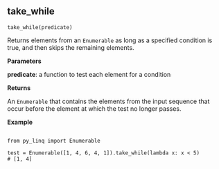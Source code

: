 ## take_while

`take_while(predicate)`

Returns elements from an `Enumerable` as long as a specified condition is true, and then skips the remaining elements.

**Parameters**

__predicate__: a function to test each element for a condition

**Returns**

An `Enumerable` that contains the elements from the input sequence that occur before the element at which the test no longer passes.

**Example**

<pre><code>
from py_linq import Enumerable

test = Enumerable([1, 4, 6, 4, 1]).take_while(lambda x: x < 5)
# [1, 4]
</code></pre>